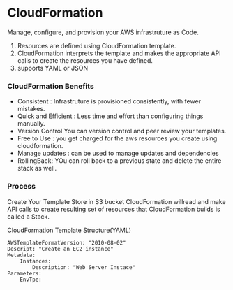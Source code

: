 # CloudFormation
Manage, configure, and provision your AWS infrastruture as Code.

1) Resources are defined using CloudFormation template.
2) CloudFormation interprets the template and makes the appropriate API calls to create the resources you have defined.
3) supports YAML or JSON

### CloudFormation Benefits
* Consistent : Infrastruture is provisioned consistently, with fewer mistakes.
* Quick and Efficient : Less time and effort than configuring things manually.
* Version Control
You can version control and peer review your templates.
* Free to Use : you get charged for the aws resources you create using cloudformation.
* Manage updates : can be used to manage updates and dependencies
* RollingBack: YOu can roll back to a previous state and delete the entire stack as well.

### Process
Create Your Template
Store in S3 bucket
CloudFormation willread and make API calls to create
resulting set of resources that CloudFormation builds is called a Stack.


CloudFormation Template Structure(YAML)
```
AWSTemplateFormatVersion: "2010-08-02"
Descript: "Create an EC2 instance"
Metadata: 
    Instances:
        Description: "Web Server Instace"
Parameters: 
    EnvTpe:
